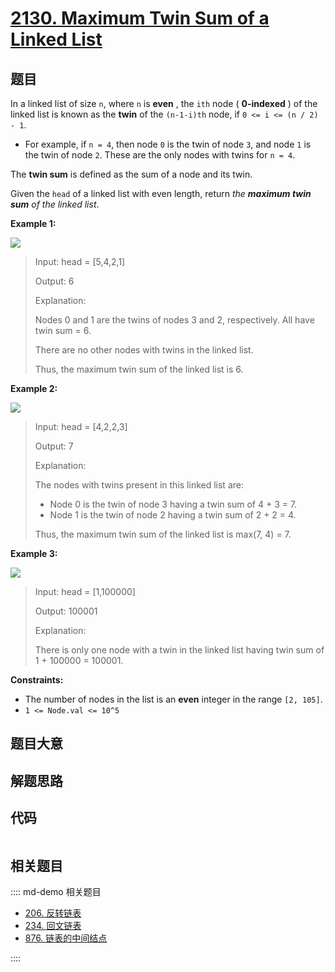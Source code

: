 # [2130. Maximum Twin Sum of a Linked List](https://leetcode.com/problems/maximum-twin-sum-of-a-linked-list/)

## 题目

In a linked list of size `n`, where `n` is **even** , the `ith` node (
**0-indexed** ) of the linked list is known as the **twin** of the `(n-1-i)th`
node, if `0 <= i <= (n / 2) - 1`.

- For example, if `n = 4`, then node `0` is the twin of node `3`, and node `1` is the twin of node `2`. These are the only nodes with twins for `n = 4`.

The **twin sum** is defined as the sum of a node and its twin.

Given the `head` of a linked list with even length, return _the **maximum twin
sum** of the linked list_.

**Example 1:**

![](https://assets.leetcode.com/uploads/2021/12/03/eg1drawio.png)

> Input: head = [5,4,2,1]
>
> Output: 6
>
> Explanation:
>
> Nodes 0 and 1 are the twins of nodes 3 and 2, respectively. All have twin sum = 6.
>
> There are no other nodes with twins in the linked list.
>
> Thus, the maximum twin sum of the linked list is 6.

**Example 2:**

![](https://assets.leetcode.com/uploads/2021/12/03/eg2drawio.png)

> Input: head = [4,2,2,3]
>
> Output: 7
>
> Explanation:
>
> The nodes with twins present in this linked list are:
>
> - Node 0 is the twin of node 3 having a twin sum of 4 + 3 = 7.
> - Node 1 is the twin of node 2 having a twin sum of 2 + 2 = 4.
>
> Thus, the maximum twin sum of the linked list is max(7, 4) = 7.

**Example 3:**

![](https://assets.leetcode.com/uploads/2021/12/03/eg3drawio.png)

> Input: head = [1,100000]
>
> Output: 100001
>
> Explanation:
>
> There is only one node with a twin in the linked list having twin sum of 1 + 100000 = 100001.

**Constraints:**

- The number of nodes in the list is an **even** integer in the range `[2, 105]`.
- `1 <= Node.val <= 10^5`

## 题目大意

## 解题思路

## 代码

```javascript

```

## 相关题目

:::: md-demo 相关题目

- [206. 反转链表](./0206.md)
- [234. 回文链表](./0234.md)
- [876. 链表的中间结点](./0876.md)

::::
